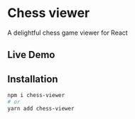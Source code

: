 # Chess viewer

A delightful chess game viewer for React

## Live Demo

## Installation

```bash
npm i chess-viewer
# or
yarn add chess-viewer
```
